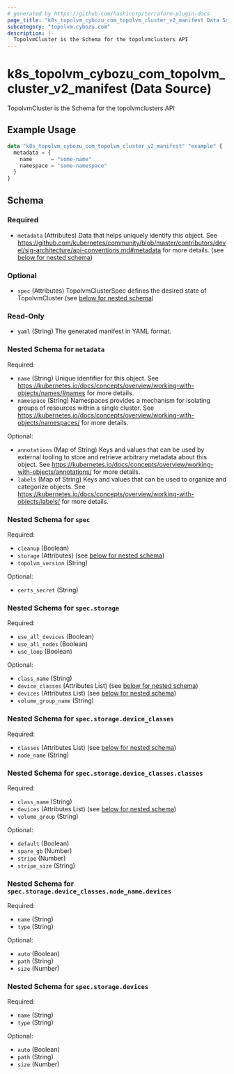 ```yaml
---
# generated by https://github.com/hashicorp/terraform-plugin-docs
page_title: "k8s_topolvm_cybozu_com_topolvm_cluster_v2_manifest Data Source - terraform-provider-k8s"
subcategory: "topolvm.cybozu.com"
description: |-
  TopolvmCluster is the Schema for the topolvmclusters API
---
```


# k8s_topolvm_cybozu_com_topolvm_cluster_v2_manifest (Data Source)

TopolvmCluster is the Schema for the topolvmclusters API

## Example Usage

```terraform
data "k8s_topolvm_cybozu_com_topolvm_cluster_v2_manifest" "example" {
  metadata = {
    name      = "some-name"
    namespace = "some-namespace"
  }
}
```

<!-- schema generated by tfplugindocs -->
## Schema

### Required

- `metadata` (Attributes) Data that helps uniquely identify this object. See https://github.com/kubernetes/community/blob/master/contributors/devel/sig-architecture/api-conventions.md#metadata for more details. (see [below for nested schema](#nestedatt--metadata))

### Optional

- `spec` (Attributes) TopolvmClusterSpec defines the desired state of TopolvmCluster (see [below for nested schema](#nestedatt--spec))

### Read-Only

- `yaml` (String) The generated manifest in YAML format.

<a id="nestedatt--metadata"></a>
### Nested Schema for `metadata`

Required:

- `name` (String) Unique identifier for this object. See https://kubernetes.io/docs/concepts/overview/working-with-objects/names/#names for more details.
- `namespace` (String) Namespaces provides a mechanism for isolating groups of resources within a single cluster. See https://kubernetes.io/docs/concepts/overview/working-with-objects/namespaces/ for more details.

Optional:

- `annotations` (Map of String) Keys and values that can be used by external tooling to store and retrieve arbitrary metadata about this object. See https://kubernetes.io/docs/concepts/overview/working-with-objects/annotations/ for more details.
- `labels` (Map of String) Keys and values that can be used to organize and categorize objects. See https://kubernetes.io/docs/concepts/overview/working-with-objects/labels/ for more details.


<a id="nestedatt--spec"></a>
### Nested Schema for `spec`

Required:

- `cleanup` (Boolean)
- `storage` (Attributes) (see [below for nested schema](#nestedatt--spec--storage))
- `topolvm_version` (String)

Optional:

- `certs_secret` (String)

<a id="nestedatt--spec--storage"></a>
### Nested Schema for `spec.storage`

Required:

- `use_all_devices` (Boolean)
- `use_all_nodes` (Boolean)
- `use_loop` (Boolean)

Optional:

- `class_name` (String)
- `device_classes` (Attributes List) (see [below for nested schema](#nestedatt--spec--storage--device_classes))
- `devices` (Attributes List) (see [below for nested schema](#nestedatt--spec--storage--devices))
- `volume_group_name` (String)

<a id="nestedatt--spec--storage--device_classes"></a>
### Nested Schema for `spec.storage.device_classes`

Required:

- `classes` (Attributes List) (see [below for nested schema](#nestedatt--spec--storage--device_classes--classes))
- `node_name` (String)

<a id="nestedatt--spec--storage--device_classes--classes"></a>
### Nested Schema for `spec.storage.device_classes.classes`

Required:

- `class_name` (String)
- `devices` (Attributes List) (see [below for nested schema](#nestedatt--spec--storage--device_classes--node_name--devices))
- `volume_group` (String)

Optional:

- `default` (Boolean)
- `spare_gb` (Number)
- `stripe` (Number)
- `stripe_size` (String)

<a id="nestedatt--spec--storage--device_classes--node_name--devices"></a>
### Nested Schema for `spec.storage.device_classes.node_name.devices`

Required:

- `name` (String)
- `type` (String)

Optional:

- `auto` (Boolean)
- `path` (String)
- `size` (Number)




<a id="nestedatt--spec--storage--devices"></a>
### Nested Schema for `spec.storage.devices`

Required:

- `name` (String)
- `type` (String)

Optional:

- `auto` (Boolean)
- `path` (String)
- `size` (Number)

